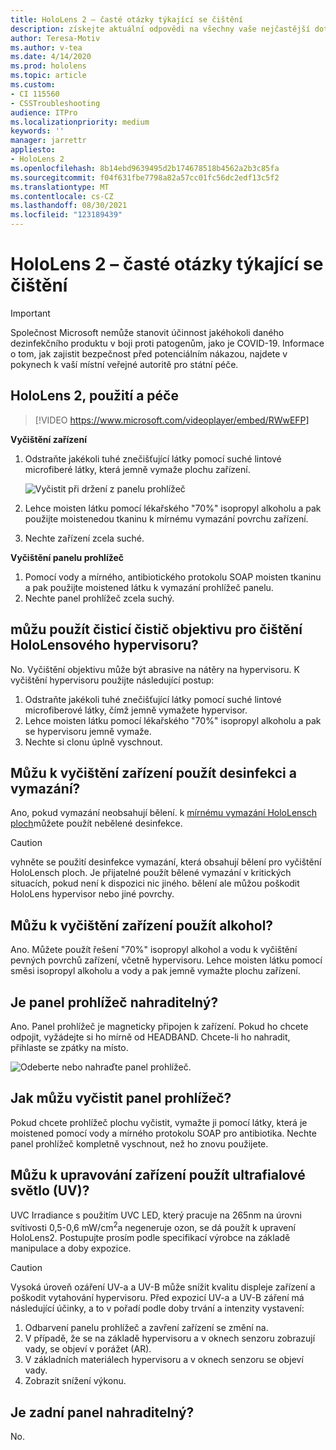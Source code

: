 ```yaml
---
title: HoloLens 2 – časté otázky týkající se čištění
description: získejte aktuální odpovědi na všechny vaše nejčastější dotazy, které vám pomohou vyčistit a udržovat zařízení HoloLens 2.
author: Teresa-Motiv
ms.author: v-tea
ms.date: 4/14/2020
ms.prod: hololens
ms.topic: article
ms.custom:
- CI 115560
- CSSTroubleshooting
audience: ITPro
ms.localizationpriority: medium
keywords: ''
manager: jarrettr
appliesto:
- HoloLens 2
ms.openlocfilehash: 8b14ebd9639495d2b174678518b4562a2b3c85fa
ms.sourcegitcommit: f04f631fbe7798a82a57cc01fc56dc2edf13c5f2
ms.translationtype: MT
ms.contentlocale: cs-CZ
ms.lasthandoff: 08/30/2021
ms.locfileid: "123189439"
---
```

# <a name="hololens-2-cleaning-faq"></a>HoloLens 2 – časté otázky týkající se čištění

> [!IMPORTANT]  
> Společnost Microsoft nemůže stanovit účinnost jakéhokoli daného dezinfekčního produktu v boji proti patogenům, jako je COVID-19. Informace o tom, jak zajistit bezpečnost před potenciálním nákazou, najdete v pokynech k vaší místní veřejné autoritě pro státní péče.  

## <a name="hololens-2-use-and-care"></a>HoloLens 2, použití a péče

> [!VIDEO https://www.microsoft.com/videoplayer/embed/RWwEFP]

<!-- <iframe src="https://channel9.msdn.com/Shows/Docs-Mixed-Reality/HoloLens-2-Use-and-Care/player" width="960" height="540" allowFullScreen frameBorder="0" title="HoloLens 2 Use and Care - Microsoft Channel 9 Video"></iframe> -->

**Vyčištění zařízení**

1. Odstraňte jakékoli tuhé znečišťující látky pomocí suché lintové microfiberé látky, která jemně vymaže plochu zařízení.

   ![Vyčistit při držení z panelu prohlížeč](images/hl2-cleaning.png)

2. Lehce moisten látku pomocí lékařského "70%" isopropyl alkoholu a pak použijte moistenedou tkaninu k mírnému vymazání povrchu zařízení.

3. Nechte zařízení zcela suché.

**Vyčištění panelu prohlížeč**

1. Pomocí vody a mírného, antibiotického protokolu SOAP moisten tkaninu a pak použijte moistened látku k vymazání prohlížeč panelu.
1. Nechte panel prohlížeč zcela suchý.

## <a name="can-i-use-any-lens-cleaner-for-cleaning-the-hololens-visor"></a>můžu použít čisticí čistič objektivu pro čištění HoloLensového hypervisoru?

No. Vyčištění objektivu může být abrasive na nátěry na hypervisoru. K vyčištění hypervisoru použijte následující postup:  

1. Odstraňte jakékoli tuhé znečišťující látky pomocí suché lintové microfiberové látky, čímž jemně vymažete hypervisor.
1. Lehce moisten látku pomocí lékařského "70%" isopropyl alkoholu a pak se hypervisoru jemně vymaže.
1. Nechte si clonu úplně vyschnout.

## <a name="can-i-use-disinfecting-wipes-to-clean-the-device"></a>Můžu k vyčištění zařízení použít desinfekci a vymazání?

Ano, pokud vymazání neobsahují bělení. k [mírnému vymazání HoloLensch ploch](#hololens-2-use-and-care)můžete použít nebělené desinfekce.  

> [!CAUTION]  
> vyhněte se použití desinfekce vymazání, která obsahují bělení pro vyčištění HoloLensch ploch. Je přijatelné použít bělené vymazání v kritických situacích, pokud není k dispozici nic jiného. bělení ale můžou poškodit HoloLens hypervisor nebo jiné povrchy.

## <a name="can-i-use-alcohol-to-clean-the-device"></a>Můžu k vyčištění zařízení použít alkohol?

Ano. Můžete použít řešení "70%" isopropyl alkohol a vodu k vyčištění pevných povrchů zařízení, včetně hypervisoru. Lehce moisten látku pomocí směsi isopropyl alkoholu a vody a pak jemně vymažte plochu zařízení.

## <a name="is-the-brow-pad-replaceable"></a>Je panel prohlížeč nahraditelný?

Ano. Panel prohlížeč je magneticky připojen k zařízení. Pokud ho chcete odpojit, vyžádejte si ho mírně od HEADBAND. Chcete-li ho nahradit, přihlaste se zpátky na místo.

![Odeberte nebo nahraďte panel prohlížeč.](images/hololens2-remove-browpad.png)

## <a name="how-can-i-clean-the-brow-pad"></a>Jak můžu vyčistit panel prohlížeč?

Pokud chcete prohlížeč plochu vyčistit, vymažte ji pomocí látky, která je moistened pomocí vody a mírného protokolu SOAP pro antibiotika. Nechte panel prohlížeč kompletně vyschnout, než ho znovu použijete.

## <a name="can-i-use-ultraviolet-uv-light-to-sanitize-the-device"></a>Můžu k upravování zařízení použít ultrafialové světlo (UV)?

UVC Irradiance s použitím UVC LED, který pracuje na 265nm na úrovni svítivosti 0,5-0,6 mW/cm<sup>2</sup>a negeneruje ozon, se dá použít k upravení HoloLens2. Postupujte prosím podle specifikací výrobce na základě manipulace a doby expozice.

> [!CAUTION]  
> Vysoká úroveň ozáření UV-a a UV-B může snížit kvalitu displeje zařízení a poškodit vytahování hypervisoru. Před expozicí UV-a a UV-B záření má následující účinky, a to v pořadí podle doby trvání a intenzity vystavení:
>  
> 1. Odbarvení panelu prohlížeč a zavření zařízení se změní na.
> 1. V případě, že se na základě hypervisoru a v oknech senzoru zobrazují vady, se objeví v porážet (AR).
> 1. V základních materiálech hypervisoru a v oknech senzoru se objeví vady.
> 1. Zobrazit snížení výkonu.

## <a name="is-the-rear-pad-replaceable"></a>Je zadní panel nahraditelný?

No.
